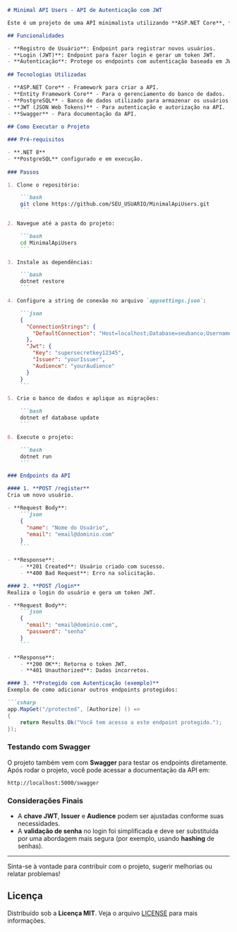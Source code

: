 ```markdown
# Minimal API Users - API de Autenticação com JWT

Este é um projeto de uma API minimalista utilizando **ASP.NET Core**, **Entity Framework** e **JWT Authentication** para gerenciar usuários e autenticação com tokens JWT.

## Funcionalidades

- **Registro de Usuário**: Endpoint para registrar novos usuários.
- **Login (JWT)**: Endpoint para fazer login e gerar um token JWT.
- **Autenticação**: Protege os endpoints com autenticação baseada em JWT.
  
## Tecnologias Utilizadas

- **ASP.NET Core** - Framework para criar a API.
- **Entity Framework Core** - Para o gerenciamento do banco de dados.
- **PostgreSQL** - Banco de dados utilizado para armazenar os usuários.
- **JWT (JSON Web Tokens)** - Para autenticação e autorização na API.
- **Swagger** - Para documentação da API.
  
## Como Executar o Projeto

### Pré-requisitos

- **.NET 8**
- **PostgreSQL** configurado e em execução.
  
### Passos

1. Clone o repositório:

    ```bash
    git clone https://github.com/SEU_USUARIO/MinimalApiUsers.git
    ```

2. Navegue até a pasta do projeto:

    ```bash
    cd MinimalApiUsers
    ```

3. Instale as dependências:

    ```bash
    dotnet restore
    ```

4. Configure a string de conexão no arquivo `appsettings.json`:

    ```json
    {
      "ConnectionStrings": {
        "DefaultConnection": "Host=localhost;Database=seubanco;Username=seuusuario;Password=suasenha"
      },
      "Jwt": {
        "Key": "supersecretkey12345", 
        "Issuer": "yourIssuer",
        "Audience": "yourAudience"
      }
    }
    ```

5. Crie o banco de dados e aplique as migrações:

    ```bash
    dotnet ef database update
    ```

6. Execute o projeto:

    ```bash
    dotnet run
    ```

### Endpoints da API

#### 1. **POST /register**
Cria um novo usuário.

- **Request Body**:
    ```json
    {
      "name": "Nome do Usuário",
      "email": "email@dominio.com"
    }
    ```

- **Response**:
    - **201 Created**: Usuário criado com sucesso.
    - **400 Bad Request**: Erro na solicitação.

#### 2. **POST /login**
Realiza o login do usuário e gera um token JWT.

- **Request Body**:
    ```json
    {
      "email": "email@dominio.com",
      "password": "senha"
    }
    ```

- **Response**:
    - **200 OK**: Retorna o token JWT.
    - **401 Unauthorized**: Dados incorretos.

#### 3. **Protegido com Autenticação (exemplo)**
Exemplo de como adicionar outros endpoints protegidos:

```csharp
app.MapGet("/protected", [Authorize] () =>
{
    return Results.Ok("Você tem acesso a este endpoint protegido.");
});
```

### Testando com Swagger

O projeto também vem com **Swagger** para testar os endpoints diretamente. Após rodar o projeto, você pode acessar a documentação da API em:

```
http://localhost:5000/swagger
```

### Considerações Finais

- A **chave JWT**, **Issuer** e **Audience** podem ser ajustadas conforme suas necessidades.
- A **validação de senha** no login foi simplificada e deve ser substituída por uma abordagem mais segura (por exemplo, usando **hashing** de senhas).
  
---

Sinta-se à vontade para contribuir com o projeto, sugerir melhorias ou relatar problemas!

## Licença

Distribuído sob a **Licença MIT**. Veja o arquivo [LICENSE](LICENSE) para mais informações.
